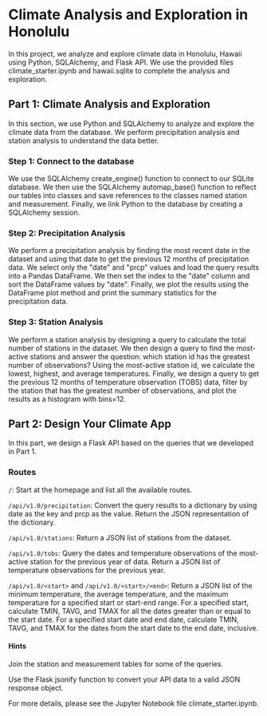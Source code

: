 # Climate Analysis and Exploration in Honolulu

In this project, we analyze and explore climate data in Honolulu, Hawaii using Python, SQLAlchemy, and Flask API. We use the provided files climate_starter.ipynb and hawaii.sqlite to complete the analysis and exploration.

## Part 1: Climate Analysis and Exploration

In this section, we use Python and SQLAlchemy to analyze and explore the climate data from the database. We perform precipitation analysis and station analysis to understand the data better.

### Step 1: Connect to the database

We use the SQLAlchemy create_engine() function to connect to our SQLite database. We then use the SQLAlchemy automap_base() function to reflect our tables into classes and save references to the classes named station and measurement. Finally, we link Python to the database by creating a SQLAlchemy session.

### Step 2: Precipitation Analysis

We perform a precipitation analysis by finding the most recent date in the dataset and using that date to get the previous 12 months of precipitation data. We select only the "date" and "prcp" values and load the query results into a Pandas DataFrame. We then set the index to the "date" column and sort the DataFrame values by "date". Finally, we plot the results using the DataFrame plot method and print the summary statistics for the precipitation data.

### Step 3: Station Analysis

We perform a station analysis by designing a query to calculate the total number of stations in the dataset. We then design a query to find the most-active stations and answer the question: which station id has the greatest number of observations? Using the most-active station id, we calculate the lowest, highest, and average temperatures. Finally, we design a query to get the previous 12 months of temperature observation (TOBS) data, filter by the station that has the greatest number of observations, and plot the results as a histogram with bins=12.

## Part 2: Design Your Climate App

In this part, we design a Flask API based on the queries that we developed in Part 1.

### Routes
```/```: Start at the homepage and list all the available routes.

```/api/v1.0/precipitation```: Convert the query results to a dictionary by using date as the key and prcp as the value. Return the JSON representation of the dictionary.

```/api/v1.0/stations```: Return a JSON list of stations from the dataset.

```/api/v1.0/tobs```: Query the dates and temperature observations of the most-active station for the previous year of data. Return a JSON list of temperature observations for the previous year.

```/api/v1.0/<start>``` and ```/api/v1.0/<start>/<end>```: Return a JSON list of the minimum temperature, the average temperature, and the maximum temperature for a specified start or start-end range. 
For a specified start, calculate TMIN, TAVG, and TMAX for all the dates greater than or equal to the start date. For a specified start date and end date, calculate TMIN, TAVG, and TMAX for the dates from the start date to the end date, inclusive.

#### Hints
Join the station and measurement tables for some of the queries.

Use the Flask jsonify function to convert your API data to a valid JSON response object.

For more details, please see the Jupyter Notebook file climate_starter.ipynb.
